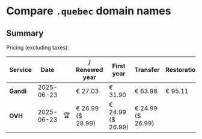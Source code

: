 # Compare `.quebec` domain names

## Summary

Pricing (excluding taxes):

| Service | Date |  | / Renewed year | First year | Transfer | Restoration |
|--|--|--|--|--|--|--|
| **Gandi** | 2025-06-23 |  | € 27.03 | € 31.90 | € 63.98 | € 95.11 |
| **OVH** | 2025-06-23 | 🏆 | € 26.99<br>($ 28.99) | € 24.99<br>($ 26.99) | € 24.99<br>($ 26.99) |  |
